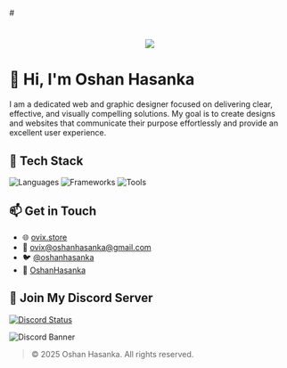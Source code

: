 #<h1 align="center">
  <img src="https://readme-typing-svg.herokuapp.com/?lines=Oshan+Hasanka;ඔෂාන්+හසංක;Web+Developer;IT+Support;Graphic+Desiner;Photographer;Video+Edditer;Tech+Enthusiast;&center=true&width=500&height=50">
</h1>

# 👋 Hi, I'm Oshan Hasanka

I am a dedicated web and graphic designer focused on delivering clear, effective, and visually compelling solutions. My goal is to create designs and websites that communicate their purpose effortlessly and provide an excellent user experience.

## 🔧 Tech Stack
![Languages](https://skillicons.dev/icons?i=js,python,html,css)
![Frameworks](https://skillicons.dev/icons?i=react,nodejs,)
![Tools](https://skillicons.dev/icons?i=git,github,figma,vscode,linux,)

## 📫 Get in Touch
- 🌐 [ovix.store](https://ovix.store)  
- 📧 [ovix@oshanhasanka@gmail.com](mailto:ovix@oshanhasanka@gmail.com)  
- 🐦 [@oshanhasanka](https://twitter.com/OshanHasanka)  
- 💼 [OshanHasanka](https://linkedin.com/in/OshanHasanka)  

## 📡 Join My Discord Server

[![Discord Status](https://img.shields.io/badge/🟢%20Server%20Online-Click%20to%20Join-7289da.svg?style=for-the-badge&logo=discord&logoColor=white)](https://discord.gg/W26bVDZvmD)

![Discord Banner](https://discord.com/api/guilds/896800423195852820/widget.png?style=banner2)


> © 2025 Oshan Hasanka. All rights reserved.
